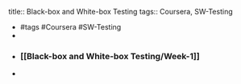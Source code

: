 title:: Black-box and White-box Testing
tags:: Coursera, SW-Testing

- #tags #Coursera #SW-Testing
-
- ### [[Black-box and White-box Testing/Week-1]]
-